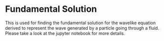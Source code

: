 # Fundamental Solution

This is used for finding the fundamental solution for the wavelike equation derived to represent the wave generated by a particle going through a fluid. Please take a look at the jupyter notebook for more details.